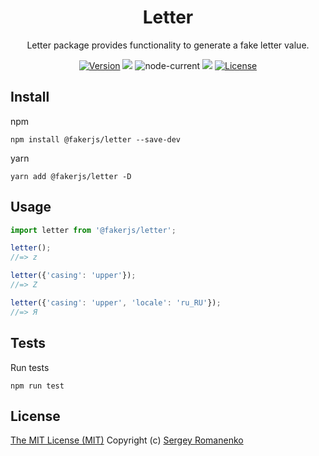 <h1 align="center">Letter</h1>
<p align="center">
Letter package provides functionality to generate a fake letter value.
</p>

<p align="center">
<a href="https://github.com/faker-javascript/letter/releases"><img alt="Version" src="https://img.shields.io/github/release/faker-javascript/letter.svg?label=version&color=green"></a> <img src="https://img.shields.io/npm/dt/@fakerjs/letter"> <img alt="node-current" src="https://img.shields.io/node/v/@fakerjs/letter"> <a href="https://github.com/faker-javascript/letter/actions/workflows/ci.yml"><img src="https://github.com/faker-javascript/letter/actions/workflows/ci.yml/badge.svg"></a> <a href="https://github.com/faker-javascript/letter"><img src="https://img.shields.io/badge/license-MIT-blue.svg?color=green" alt="License"></a>
</p>

## Install

npm
```
npm install @fakerjs/letter --save-dev
```

yarn
```
yarn add @fakerjs/letter -D
```

## Usage

```js
import letter from '@fakerjs/letter';

letter();
//=> z

letter({'casing': 'upper'});
//=> Z

letter({'casing': 'upper', 'locale': 'ru_RU'});
//=> Я
```

## Tests

Run tests

```
npm run test
```

## License
[The MIT License (MIT)](https://github.com/faker-javascript/letter/blob/master/LICENSE)
Copyright (c) [Sergey Romanenko](https://github.com/Awilum)
